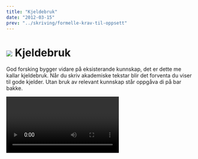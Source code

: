 ```yaml
---
title: "Kjeldebruk"
date: "2012-03-15"
prev: "../skriving/formelle-krav-til-oppsett"
---
```


# ![](/images/illustrasjoner_kildehenvisning_500x450.png) Kjeldebruk

God forsking bygger vidare på eksisterande kunnskap, det er dette me kallar kjeldebruk. Når du skriv akademiske tekstar blir det forventa du viser til gode kjelder. Utan bruk av relevant kunnskap står oppgåva di på bar bakke. 

<Video id="GPR0phJIsuk" />

Å nytte relevante vitskaplege kjelder er ein sentral del av skriveprosessen. 

Kva kjelder som er best å nytte vil varie frå fag til fag, og frå oppgåve til oppgåve. Aktuelle kjelder kan vere alt frå bøker og artiklar, til ulike nettsider, nyhende og kart. Bruk problemstillinga til å orientere deg. Nytt gjerne rettleiarar, medstudentar og andre fagfolk til å finne ut kva kjelder som er gode innnan ditt fagfelt. 

# Kvifor skal ein referere til andre sitt arbeid? 

Undervegs i oppgåva di skal du nytte kjeldetilvisningar. Kjeldetilvisinga viser lesaren vidare til kjeldelista (også kalla referaneliste eller litteraturliste), der ein finn fullstendig informasjon om opphavsperson, årtal og utgjevar.

Dette gjer det i sin tur mogeleg for lesaren å etterprøve opplysningane, eller slå opp for å lese meir.

Nøyaktig dokumentasjon av kjelder gjer lesaren i stand til raskt å:

- finne tilbake til kjeldene
- kontrollere fakta og etterprøve resultata
- setje seg inn i emne

Korrekt føring av Kjeldehenvisningar og kjeldeliste er avgjerande for å unngå plagiat. 
Plagiat er å ha framstilt andre sine resultat, tankar, idear eller formuleringar som om dei var dine eigne. Dette reknast som intellektuelt tjuveri i følgje [åndsverksloven](https://www.lovdata.no/all/hl-19610512-002.html). Omfattande og/eller medvite plagiat reknast som fusk, og vil få store følgjer. 



